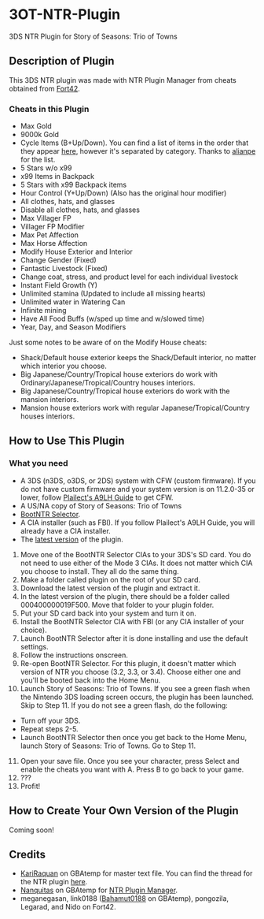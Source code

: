 # 3OT-NTR-Plugin
3DS NTR Plugin for Story of Seasons: Trio of Towns

## Description of Plugin
This 3DS NTR plugin was made with NTR Plugin Manager from cheats obtained from [Fort42](http://www.fort42.com/gateshark/game1945/).

### Cheats in this Plugin
* Max Gold
* 9000k Gold
* Cycle Items (B+Up/Down). You can find a list of items in the order that they appear [here](https://www.dropbox.com/s/fdzhker05clfcaa/Items%20List.xlsx?dl=0), however it's separated by category. Thanks to [alianpe](https://gbatemp.net/members/alianpe.403428/) for the list.
* 5 Stars w/o x99 
* x99 Items in Backpack 
* 5 Stars with x99 Backpack items
* Hour Control (Y+Up/Down) (Also has the original hour modifier) 
* All clothes, hats, and glasses 
* Disable all clothes, hats, and glasses 
* Max Villager FP
* Villager FP Modifier
* Max Pet Affection 
* Max Horse Affection 
* Modify House Exterior and Interior
* Change Gender (Fixed) 
* Fantastic Livestock (Fixed) 
* Change coat, stress, and product level for each individual livestock
* Instant Field Growth (Y)
* Unlimited stamina (Updated to include all missing hearts)
* Unlimited water in Watering Can 
* Infinite mining 
* Have All Food Buffs (w/sped up time and w/slowed time)
* Year, Day, and Season Modifiers 

Just some notes to be aware of on the Modify House cheats:
* Shack/Default house exterior keeps the Shack/Default interior, no matter which interior you choose.
* Big Japanese/Country/Tropical house exteriors do work with Ordinary/Japanese/Tropical/Country houses interiors.
* Big Japanese/Country/Tropical house exteriors do work with the mansion interiors.
* Mansion house exteriors work with regular Japanese/Tropical/Country houses interiors. 

## How to Use This Plugin

### What you need
* A 3DS (n3DS, o3DS, or 2DS) system with CFW (custom firmware). If you do not have custom firmware and your system version is on 11.2.0-35 or lower, follow [Plailect's A9LH Guide](https://3ds.guide) to get CFW.
* A US/NA copy of Story of Seasons: Trio of Towns
* [BootNTR Selector](https://gbatemp.net/threads/release-bootntr-selector.432911/).
* A CIA installer (such as FBI). If you follow Plailect's A9LH Guide, you will already have a CIA installer.
* The [latest version](https://github.com/KunoichiZ/3OT-NTR-Plugin/releases) of the plugin.

1. Move one of the BootNTR Selector CIAs to your 3DS's SD card. You do not need to use either of the Mode 3 CIAs. It does not matter which CIA you choose to install. They all do the same thing.
2. Make a folder called plugin on the root of your SD card. 
3. Download the latest version of the plugin and extract it. 
4. In the latest version of the plugin, there should be a folder called 000400000019F500. Move that folder to your plugin folder.
5. Put your SD card back into your system and turn it on.
6. Install the BootNTR Selector CIA with FBI (or any CIA installer of your choice).
7. Launch BootNTR Selector after it is done installing and use the default settings.
8. Follow the instructions onscreen.
9. Re-open BootNTR Selector. For this plugin, it doesn't matter which version of NTR you choose (3.2, 3.3, or 3.4). Choose either one and you'll be booted back into the Home Menu.
10. Launch Story of Seasons: Trio of Towns. If you see a green flash when the Nintendo 3DS loading screen occurs, the plugin has been launched. Skip to Step 11. If you do not see a green flash, do the following:
* Turn off your 3DS. 
* Repeat steps 2-5. 
* Launch BootNTR Selector then once you get back to the Home Menu, launch Story of Seasons: Trio of Towns. Go to Step 11.
11. Open your save file. Once you see your character, press Select and enable the cheats you want with A. Press B to go back to your game.
12. ???
13. Profit!

## How to Create Your Own Version of the Plugin
Coming soon!

## Credits
* [KariRaquan](https://gbatemp.net/members/kariraquan.383241/) on GBAtemp for master text file. You can find the thread for the NTR plugin [here](https://gbatemp.net/threads/story-of-seasons-trio-of-towns-ntr-plugin.463287/).
* [Nanquitas](https://gbatemp.net/members/nanquitas.372709/) on GBAtemp for [NTR Plugin Manager](https://gbatemp.net/threads/release-ntr-plugin-manager.457613/).
* meganegasan, link0188 ([Bahamut0188](https://gbatemp.net/members/bahamut0188.389322/) on GBAtemp), pongozila, Legarad, and Nido on Fort42.
